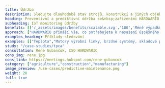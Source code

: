 ```yaml
---
title: Údržba
description: Sledujte dlouhodobě stav strojů, konstrukcí a jiných objektů. Předejděte zastavení výroby, zřícení konstrukce a dalším problémům.
heading: Preventivní a prediktivní údržba se&nbsp;zařízeními HARDWARIO
subheading: IoT monitoring údržby
benefits: [['/_assets/images/benefits/scalable.svg','100','Méně výpadků','Kontinuální monitoring včas odhalí rizikové situace a předchází neočekávaným výpadkům.'],['/_assets/images/benefits/document.svg','100','Nížší náklady údržby','Preventivní a prediktivní údržba přináší dlouhodobě nižší náklady než omezení a výpadky provozu.'],['/_assets/images/benefits/implementation.svg','100','100% přehled o provozu','24/7 přehled o provozu a stavu sledovaného prostředí, strojů, zařízení a konstrukcí.']]
approach: ["HARDWARIO přináší vše, co potřebujete k nasazení úspěšného projektu IoT monitoringu údržby - od zařízení po cloudové prostředí a API.","Naše nabídka produktů a služeb zahrnuje IoT zařízení a senzory, jednoduše připojitelné odkukoliv k internetu prostřednictvím LPWAN sítí, konektivitu, cloudové prostředí pro správu zařízení a&nbsp;API pro integraci s dalšími systémy."]
examples_heading: Příklady sledování
examples: [["Teplota","Motory výrobní linky, brzdné systémy, skladové prostory"],["Pulsy","Měření spotřeby elektrické energie, vody, vzduchu a dalších"],["Rotace"],["Vzdálenost","Výška hladiny jímek a sil"],["Vibrace, otřes a náklon","Mosty, ocelové konstrukce, střechy, stroje"]]
study: "/case-studies/tpca"
consultation: René Gubančok, CSO HARDWARIO
cons_img: rene.jpg
cons_link: https://meetings.hubspot.com/rene-gubancok
category: ["agriculture","construction","manufacturing"]
image_preview: /use-cases/predictive-maintenance.png
weight: 20
full: true
---
```

